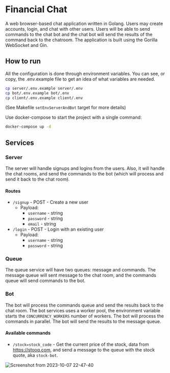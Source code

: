 # Financial Chat

A web browser-based chat application written in Golang. Users may create accounts, login, and chat with other users. Users will be able to send commands to the chat bot and the chat bot will send the results of the command back to the chatroom. The application is built using the Gorilla WebSocket and Gin.

## How to run

All the configuration is done through environment variables. You can see, or copy, the .env.example file to get an idea of what variables are needed.

```bash
cp server/.env.example server/.env
cp bot/.env.example bot/.env
cp client/.env.example client/.env
```

(See Makefile `setEnvServerAndBot` target for more details)

Use docker-compose to start the project with a single command:

```bash
docker-compose up -d
```

## Services

### Server

The server will handle signups and logins from the users. Also, it will handle the chat rooms, and send the commands to the bot (which will process and send it back to the chat room).

#### Routes

- `/signup` - POST - Create a new user
  - Payload:
    - `username` - string
    - `password` - string
    - `email` - string
- `/login` - POST - Login with an existing user
  - Payload:
    - `username` - string
    - `password` - string

### Queue

The queue service will have two queues: message and commands. The message queue will sent message to the chat room, and the commands queue will send commands to the bot.

### Bot

The bot will process the commands queue and send the results back to the chat room. The bot services uses a worker pool, the environment variable starts the `CONCURRENCY_WORKERS` number of workers. The bot will process the commands in parallel. The bot will send the results to the message queue.

#### Available commands

- `/stock=stock_code` - Get the current price of the stock, data from https://stooq.com, and send a message to the queue with the stock quote, aka `stock-bot`.

![Screenshot from 2023-10-07 22-47-40](https://github.com/Twsouza/financial-chat/assets/8239709/ed1326fe-cdc4-4c35-af07-ecc6e33aa651)

